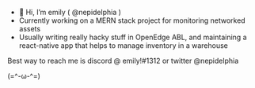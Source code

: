 - 👋 Hi, I’m emily ( @nepidelphia )
- Currently working on a MERN stack project for monitoring networked assets
- Usually writing really hacky stuff in OpenEdge ABL, and maintaining a react-native app that helps to manage inventory in a warehouse

Best way to reach me is discord @ emily!#1312 or twitter @nepidelphia

(=^-ω-^=)

<!---
nepidelphia/nepidelphia is a ✨ special ✨ repository because its `README.md` (this file) appears on your GitHub profile.
You can click the Preview link to take a look at your changes.
--->
